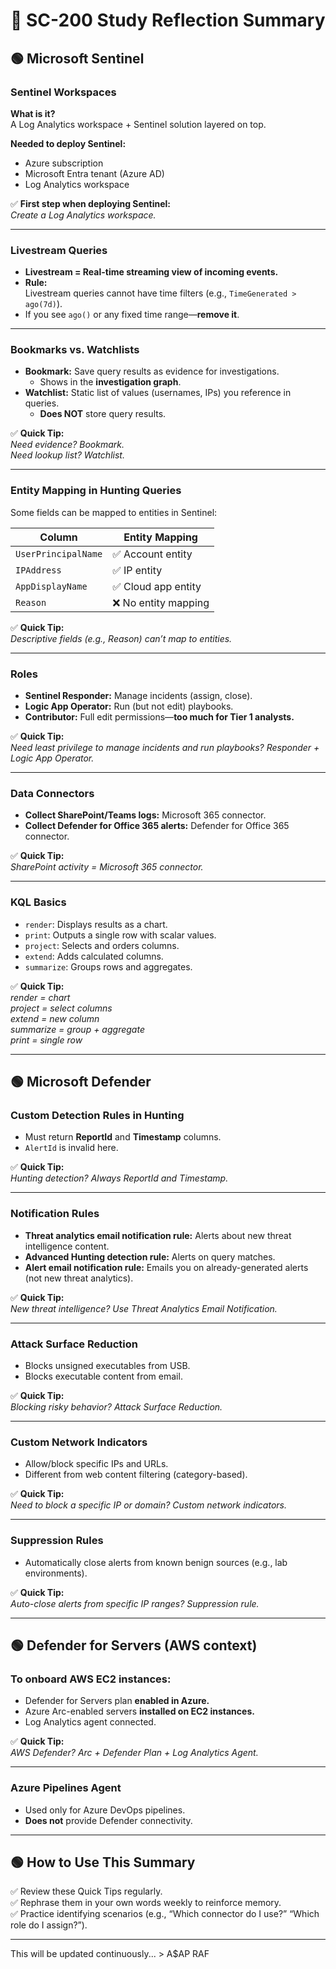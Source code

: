 # 🎯 SC-200 Study Reflection Summary

## 🟢 Microsoft Sentinel

### Sentinel Workspaces
**What is it?**  
A Log Analytics workspace + Sentinel solution layered on top.

**Needed to deploy Sentinel:**
- Azure subscription
- Microsoft Entra tenant (Azure AD)
- Log Analytics workspace

✅ **First step when deploying Sentinel:**  
_Create a Log Analytics workspace._

---

### Livestream Queries
- **Livestream = Real-time streaming view of incoming events.**
- **Rule:**  
  Livestream queries cannot have time filters (e.g., `TimeGenerated > ago(7d)`).
- If you see `ago()` or any fixed time range—**remove it**.

---

### Bookmarks vs. Watchlists
- **Bookmark:** Save query results as evidence for investigations.
  - Shows in the **investigation graph**.
- **Watchlist:** Static list of values (usernames, IPs) you reference in queries.
  - **Does NOT** store query results.

✅ **Quick Tip:**  
_Need evidence? Bookmark._  
_Need lookup list? Watchlist._

---

### Entity Mapping in Hunting Queries
Some fields can be mapped to entities in Sentinel:

| Column              | Entity Mapping        |
|---------------------|------------------------|
| `UserPrincipalName` | ✅ Account entity       |
| `IPAddress`         | ✅ IP entity            |
| `AppDisplayName`    | ✅ Cloud app entity     |
| `Reason`            | ❌ No entity mapping    |

✅ **Quick Tip:**  
_Descriptive fields (e.g., Reason) can’t map to entities._

---

### Roles
- **Sentinel Responder:** Manage incidents (assign, close).
- **Logic App Operator:** Run (but not edit) playbooks.
- **Contributor:** Full edit permissions—**too much for Tier 1 analysts.**

✅ **Quick Tip:**  
_Need least privilege to manage incidents and run playbooks? Responder + Logic App Operator._

---

### Data Connectors
- **Collect SharePoint/Teams logs:** Microsoft 365 connector.
- **Collect Defender for Office 365 alerts:** Defender for Office 365 connector.

✅ **Quick Tip:**  
_SharePoint activity = Microsoft 365 connector._

---

### KQL Basics
- `render`: Displays results as a chart.
- `print`: Outputs a single row with scalar values.
- `project`: Selects and orders columns.
- `extend`: Adds calculated columns.
- `summarize`: Groups rows and aggregates.

✅ **Quick Tip:**  
_render = chart_  
_project = select columns_  
_extend = new column_  
_summarize = group + aggregate_  
_print = single row_

---

## 🟢 Microsoft Defender

### Custom Detection Rules in Hunting
- Must return **ReportId** and **Timestamp** columns.
- `AlertId` is invalid here.

✅ **Quick Tip:**  
_Hunting detection? Always ReportId and Timestamp._

---

### Notification Rules
- **Threat analytics email notification rule:** Alerts about new threat intelligence content.
- **Advanced Hunting detection rule:** Alerts on query matches.
- **Alert email notification rule:** Emails you on already-generated alerts (not new threat analytics).

✅ **Quick Tip:**  
_New threat intelligence? Use Threat Analytics Email Notification._

---

### Attack Surface Reduction
- Blocks unsigned executables from USB.
- Blocks executable content from email.

✅ **Quick Tip:**  
_Blocking risky behavior? Attack Surface Reduction._

---

### Custom Network Indicators
- Allow/block specific IPs and URLs.
- Different from web content filtering (category-based).

✅ **Quick Tip:**  
_Need to block a specific IP or domain? Custom network indicators._

---

### Suppression Rules
- Automatically close alerts from known benign sources (e.g., lab environments).

✅ **Quick Tip:**  
_Auto-close alerts from specific IP ranges? Suppression rule._

---

## 🟢 Defender for Servers (AWS context)

### To onboard AWS EC2 instances:
- Defender for Servers plan **enabled in Azure.**
- Azure Arc-enabled servers **installed on EC2 instances.**
- Log Analytics agent connected.

✅ **Quick Tip:**  
_AWS Defender? Arc + Defender Plan + Log Analytics Agent._

---

### Azure Pipelines Agent
- Used only for Azure DevOps pipelines.
- **Does not** provide Defender connectivity.

---

## 🟢 How to Use This Summary

✅ Review these Quick Tips regularly.  
✅ Rephrase them in your own words weekly to reinforce memory.  
✅ Practice identifying scenarios (e.g., “Which connector do I use?” “Which role do I assign?”).

---

This will be updated continuously... > A$AP RAF
